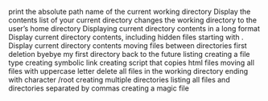 print the absolute path name of the current working directory
Display the contents list of your current directory
changes the working directory to the user’s home directory
Displaying current directory contents in a long format
Display current directory contents, including hidden files starting with .
Display current directory contents
moving files between directories
first deletion
byebye my first directory
back to the future
listing
creating a file type
creating symbolic link
creating script that copies html files
moving all files with uppercase letter
delete all files in the working directory ending with character /root
creating multiple directories
listing all files and directories separated by commas
creating a magic file
